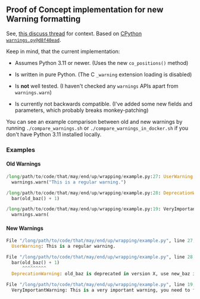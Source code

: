 ## Proof of Concept implementation for new Warning formatting

See, [this discuss thread](https://discuss.python.org/t/default-warning-formatting-improvements/16006) for context. Based on [CPython `warnings.py@d8f40ead`](https://github.com/python/cpython/blob/d8f40ead92b5a973cff3a30482a7659d3b46b1ba/Lib/warnings.py).

Keep in mind, that the current implementation:

- Assumes Python 3.11 or newer.
  (Uses the new `co_positions()` method)

- Is written in pure Python.
  (The C `_warning` extension loading is disabled)

- Is **not** well tested.
  (I haven't checked any `warnings` APIs apart from `warnings.warn`)

- Is currently not backwards compatible.
  (I've added some new fields and parameters, which probably breaks monkey-patching)

You can see an example comparison between old and new warnings by running `./compare_warnings.sh` or `./compare_warnings_in_docker.sh` if you don't have Python 3.11 installed locally.

### Examples

#### Old Warnings

```python
/long/path/to/code/that/may/end/up/wrapping/example.py:27: UserWarning: This is a regular warning.
  warnings.warn("This is a regular warning.")
```
```python
/long/path/to/code/that/may/end/up/wrapping/example.py:28: DeprecationWarning: old_baz is deprecated in version X, use new_baz instead.
  bar(old_baz() + 1)
```
```python
/long/path/to/code/that/may/end/up/wrapping/example.py:19: VeryImportantWarning: This is a very important warning, you need to fix it!
  warnings.warn(
```

#### New Warnings

```python
File "/long/path/to/code/that/may/end/up/wrapping/example.py", line 27, in foo
  UserWarning: This is a regular warning.
```
```python
File "/long/path/to/code/that/may/end/up/wrapping/example.py", line 28, in foo
  bar(old_baz() + 1)
      ^^^^^^^^^
  DeprecationWarning: old_baz is deprecated in version X, use new_baz instead.
```
```python
File "/long/path/to/code/that/may/end/up/wrapping/example.py", line 19, in bar
  VeryImportantWarning: This is a very important warning, you need to fix it!
```

